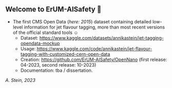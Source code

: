 ## Welcome to ErUM-AISafety 👋

- The first CMS Open Data (_here: 2015_) dataset containing detailed low-level information for jet flavour tagging, more than most recent versions of the official standard tools ☺️
  - Dataset: https://www.kaggle.com/datasets/annikastein/jet-tagging-opendata-mockup
  - Usage: https://www.kaggle.com/code/annikastein/jet-flavour-tagging-with-customized-cern-open-data
  - Creation: https://github.com/ErUM-AISafety/OpenNano (first release: 04-2023, second release: 10-2023)
  - Documentation: tba / dissertation.

_A. Stein, 2023_
